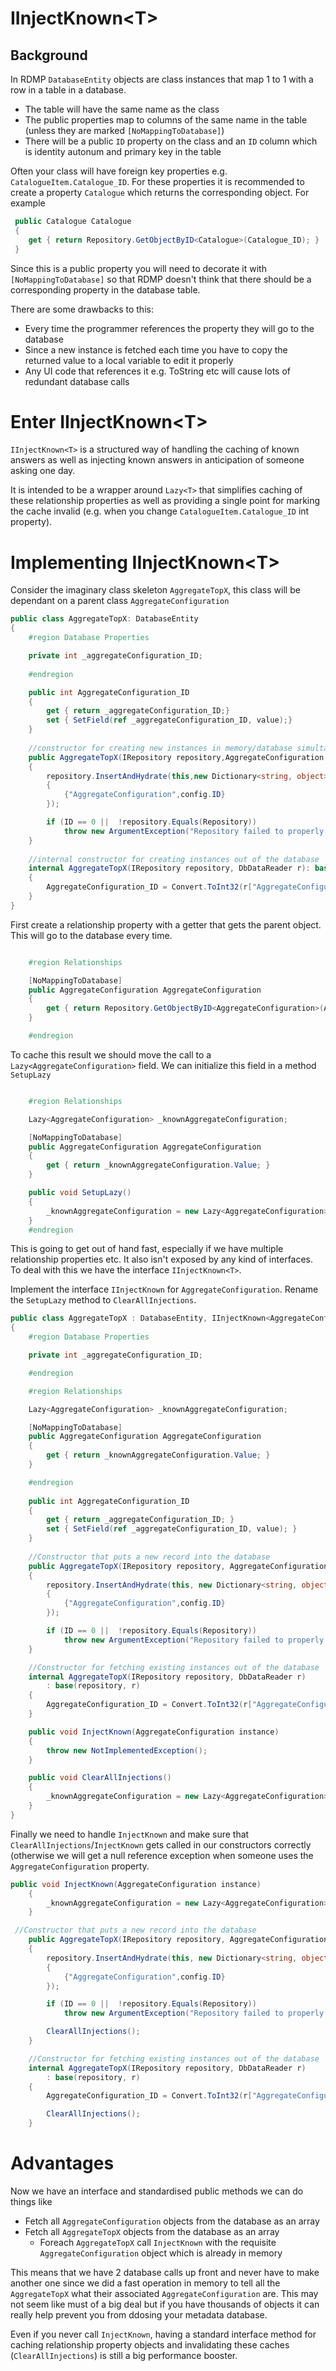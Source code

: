 # IInjectKnown&lt;T&gt;

## Background

In RDMP `DatabaseEntity` objects are class instances that map 1 to 1 with a row in a table in a database.  

* The table will have the same name as the class
* The public properties map to columns of the same name in the table (unless they are marked `[NoMappingToDatabase]`)
* There will be a public `ID` property on the class and an `ID` column which is identity autonum and primary key in the table

Often your class will have foreign key properties e.g. `CatalogueItem.Catalogue_ID`.  For these properties it is recommended to create a property `Catalogue` which returns the corresponding object.  For example

```csharp
 public Catalogue Catalogue 
 {
	get { return Repository.GetObjectByID<Catalogue>(Catalogue_ID); }
 }
```

Since this is a public property you will need to decorate it with `[NoMappingToDatabase]` so that RDMP doesn't think that there should be a corresponding property in the database table.

There are some drawbacks to this:

* Every time the programmer references the property they will go to the database
* Since a new instance is fetched each time you have to copy the returned value to a local variable to edit it properly
* Any UI code that references it e.g. ToString etc will cause lots of redundant database calls

# Enter IInjectKnown&lt;T&gt;
`IInjectKnown<T>` is a structured way of handling the caching of known answers as well as injecting known answers in anticipation of someone asking one day.

It is intended to be a wrapper around `Lazy<T>` that simplifies caching of these relationship properties as well as providing a single point for marking the cache invalid (e.g. when you change `CatalogueItem.Catalogue_ID` int property).

# Implementing IInjectKnown&lt;T&gt;

Consider the imaginary class skeleton `AggregateTopX`, this class will be dependant on a parent class `AggregateConfiguration`

```csharp
public class AggregateTopX: DatabaseEntity
{
	#region Database Properties

	private int _aggregateConfiguration_ID;
	
	#endregion

	public int AggregateConfiguration_ID
	{
		get { return _aggregateConfiguration_ID;}
		set { SetField(ref _aggregateConfiguration_ID, value);}
	}
	
	//constructor for creating new instances in memory/database simultaneously
	public AggregateTopX(IRepository repository,AggregateConfiguration config)
	{
		repository.InsertAndHydrate(this,new Dictionary<string, object>()
		{
			{"AggregateConfiguration",config.ID}
		});

		if (ID == 0 ||  !repository.Equals(Repository))
			throw new ArgumentException("Repository failed to properly hydrate this class");
	}
	
	//internal constructor for creating instances out of the database
	internal AggregateTopX(IRepository repository, DbDataReader r): base(repository, r)
	{
		AggregateConfiguration_ID = Convert.ToInt32(r["AggregateConfiguration_ID"]);
	}
}
```

First create a relationship property with a getter that gets the parent object.  This will go to the database every time.

```csharp

    #region Relationships

	[NoMappingToDatabase]
    public AggregateConfiguration AggregateConfiguration
    {
        get { return Repository.GetObjectByID<AggregateConfiguration>(AggregateConfiguration_ID); }
    }

    #endregion
```

To cache this result we should move the call to a `Lazy<AggregateConfiguration>` field.  We can initialize this field in a method `SetupLazy`

```csharp

    #region Relationships

    Lazy<AggregateConfiguration> _knownAggregateConfiguration;

    [NoMappingToDatabase]
    public AggregateConfiguration AggregateConfiguration
    {
        get { return _knownAggregateConfiguration.Value; }
    }

    public void SetupLazy()
    {
        _knownAggregateConfiguration = new Lazy<AggregateConfiguration>(() => Repository.GetObjectByID<AggregateConfiguration>(AggregateConfiguration_ID));
    }
    #endregion
```

This is going to get out of hand fast, especially if we have multiple relationship properties etc.  It also isn't exposed by any kind of interfaces.  To deal with this we have the interface `IInjectKnown<T>`.

Implement the interface `IInjectKnown` for `AggregateConfiguration`.  Rename the `SetupLazy` method to `ClearAllInjections`.

```csharp
public class AggregateTopX : DatabaseEntity, IInjectKnown<AggregateConfiguration>
{
    #region Database Properties

    private int _aggregateConfiguration_ID;

    #endregion

    #region Relationships

    Lazy<AggregateConfiguration> _knownAggregateConfiguration;

    [NoMappingToDatabase]
    public AggregateConfiguration AggregateConfiguration
    {
        get { return _knownAggregateConfiguration.Value; }
    }

    #endregion
    
    public int AggregateConfiguration_ID
    {
        get { return _aggregateConfiguration_ID; }
        set { SetField(ref _aggregateConfiguration_ID, value); }
    }
    
    //Constructor that puts a new record into the database
    public AggregateTopX(IRepository repository, AggregateConfiguration config)
    {
        repository.InsertAndHydrate(this, new Dictionary<string, object>()
		{
			{"AggregateConfiguration",config.ID}
		});

        if (ID == 0 ||  !repository.Equals(Repository))
            throw new ArgumentException("Repository failed to properly hydrate this class");
    }

    //Constructor for fetching existing instances out of the database
    internal AggregateTopX(IRepository repository, DbDataReader r)
        : base(repository, r)
    {
        AggregateConfiguration_ID = Convert.ToInt32(r["AggregateConfiguration_ID"]);
    }

    public void InjectKnown(AggregateConfiguration instance)
    {
        throw new NotImplementedException();
    }

    public void ClearAllInjections()
    {
        _knownAggregateConfiguration = new Lazy<AggregateConfiguration>(() => Repository.GetObjectByID<AggregateConfiguration>(AggregateConfiguration_ID));
    }
}
```

Finally we need to handle `InjectKnown` and make sure that `ClearAllInjections`/`InjectKnown` gets called in our constructors correctly (otherwise we will get a null reference exception when someone uses the `AggregateConfiguration` property.

```csharp
public void InjectKnown(AggregateConfiguration instance)
    {
        _knownAggregateConfiguration = new Lazy<AggregateConfiguration>(()=>instance);
    }
```


```csharp
 //Constructor that puts a new record into the database
    public AggregateTopX(IRepository repository, AggregateConfiguration config)
    {
        repository.InsertAndHydrate(this, new Dictionary<string, object>()
		{
			{"AggregateConfiguration",config.ID}
		});

        if (ID == 0 ||  !repository.Equals(Repository))
            throw new ArgumentException("Repository failed to properly hydrate this class");

        ClearAllInjections();
    }

    //Constructor for fetching existing instances out of the database
    internal AggregateTopX(IRepository repository, DbDataReader r)
        : base(repository, r)
    {
        AggregateConfiguration_ID = Convert.ToInt32(r["AggregateConfiguration_ID"]);

        ClearAllInjections();
    }
```

# Advantages

Now we have an interface and standardised public methods we can do things like

* Fetch all `AggregateConfiguration` objects from the database as an array
* Fetch all `AggregateTopX` objects from the database as an array 
	* Foreach `AggregateTopX` call `InjectKnown` with the requisite `AggregateConfiguration` object which is already in memory

This means that we have 2 database calls up front and never have to make another one since we did a fast operation in memory to tell all the `AggregateTopX` what their associated `AggregateConfiguration` are.  This may not seem like must of a big deal but if you have thousands of objects it can really help prevent you from ddosing your metadata database.

Even if you never call `InjectKnown`, having a standard interface method for caching relationship property objects and invalidating these caches (`ClearAllInjections`) is still a big performance booster.

[Catalogue]: ../../../Documentation/CodeTutorials/Glossary.md#Catalogue

[CatalogueItem]: ../../../Documentation/CodeTutorials/Glossary.md#CatalogueItem
